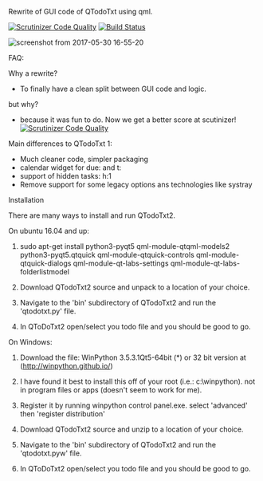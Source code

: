 
Rewrite of GUI code of QTodoTxt using qml. 

[![Scrutinizer Code Quality](https://scrutinizer-ci.com/g/QTodoTxt/QTodoTxt2/badges/quality-score.png?b=qml)](https://scrutinizer-ci.com/g/QTodoTxt/QTodoTxt2/?branch=qml)
[![Build Status](https://travis-ci.org/QTodoTxt/QTodoTxt2.svg?branch=qml)](https://travis-ci.org/QTodoTxt/QTodoTxt2)


![screenshot from 2017-05-30 16-55-20](https://cloud.githubusercontent.com/assets/2564046/26589896/7cc386b6-4559-11e7-96ef-18ec2dc38a10.png)

FAQ:

Why a rewrite? 

* To finally have a clean split between GUI code and logic. 

but why? 

* because it was fun to do. Now we get a better score at scutinizer! 
[![Scrutinizer Code Quality](https://scrutinizer-ci.com/g/QTodoTxt/QTodoTxt2/badges/quality-score.png?b=qml)](https://scrutinizer-ci.com/g/QTodoTxt/QTodoTxt2/?branch=qml)


Main differences to QTodoTxt 1:
* Much cleaner code, simpler packaging
* calendar widget for due: and t:
* support of hidden tasks: h:1
* Remove support for some legacy options ans technologies like systray

Installation

There are many ways to install and run QTodoTxt2. 

On ubuntu 16.04 and up:

1. sudo apt-get install python3-pyqt5 qml-module-qtqml-models2 python3-pyqt5.qtquick qml-module-qtquick-controls qml-module-qtquick-dialogs qml-module-qt-labs-settings qml-module-qt-labs-folderlistmodel

2. Download QTodoTxt2 source and unpack to a location of your choice.

3. Navigate to the 'bin' subdirectory of QTodoTxt2 and run the 'qtodotxt.py' file.

4. In QToDoTxt2 open/select you todo file and you should be good to go.

On Windows:

1. Download the file: WinPython 3.5.3.1Qt5-64bit (*) or 32 bit version at (http://winpython.github.io/)

2. I have found it best to install this off of your root (i.e.: c:\winpython). not in program files or apps (doesn't seem to work for me).

3. Register it by running winpython control panel.exe. select 'advanced' then 'register distribution'

4. Download QTodoTxt2 source and unzip to a location of your choice.

5. Navigate to the 'bin' subdirectory of QTodoTxt2 and run the 'qtodotxt.pyw' file.
6. In QToDoTxt2 open/select you todo file and you should be good to go.
